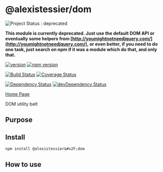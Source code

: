 @alexistessier&#x2F;dom
================

![Project Status : deprecated](https://img.shields.io/badge/Project%20Status-deprecated-red.svg)

**This module is currently deprecated. Just use the default DOM API or eventually some helpers from [http://youmightnotneedjquery.com/](http://youmightnotneedjquery.com/), or even better, if you need to do one task, just search on npm if it was a module which do that, and only that.**

[![version](https://img.shields.io/badge/version-3.1.6-blue.svg)](https://github.com/AlexisTessier/dom#readme)
[![npm version](https://badge.fury.io/js/%40alexistessier%2Fdom.svg)](https://badge.fury.io/js/%40alexistessier%2Fdom)

[![Build Status](https://travis-ci.org/AlexisTessier/dom.svg?branch=master)](https://travis-ci.org/AlexisTessier/dom)
[![Coverage Status](https://coveralls.io/repos/AlexisTessier/dom/badge.svg?branch=master&service=github)](https://coveralls.io/github/AlexisTessier/dom?branch=master)

[![Dependency Status](https://david-dm.org/AlexisTessier/dom.svg)](https://david-dm.org/AlexisTessier/dom)
[![devDependency Status](https://david-dm.org/AlexisTessier/dom/dev-status.svg)](https://david-dm.org/AlexisTessier/dom#info=devDependencies)

[Home Page](https://github.com/AlexisTessier/dom#readme)

DOM utility belt

Purpose
-------

Install
-------

```
npm install @alexistessier&#x2F;dom
```

How to use
----------